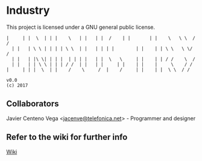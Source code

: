 # Industry<a name="Industry"></a>
This project is licensed under a GNU general public license.

```
|     | |  \  | | |    \   | |   | |  /    | |       | |    \   \ \  / /
  | |   | \ \ | | | | \ \  | |   | | | |        | |    | | \ \   \ \/ /
  | |   | |\ \| | | |  | | | |   | |  \   \     | |    | | / /    \  /
  | |   | | \ \ | | | / /  | |   | |     | |    | |    |     \    / /
|     | | |  \  | |    /    \     /  |    /     | |    | |  \ \  / /

v0.0
(c) 2017
```

## Collaborators

Javier Centeno Vega <<jacenve@telefonica.net>> - Programmer and designer

## Refer to the wiki for further info

[Wiki](docs/wiki.md)